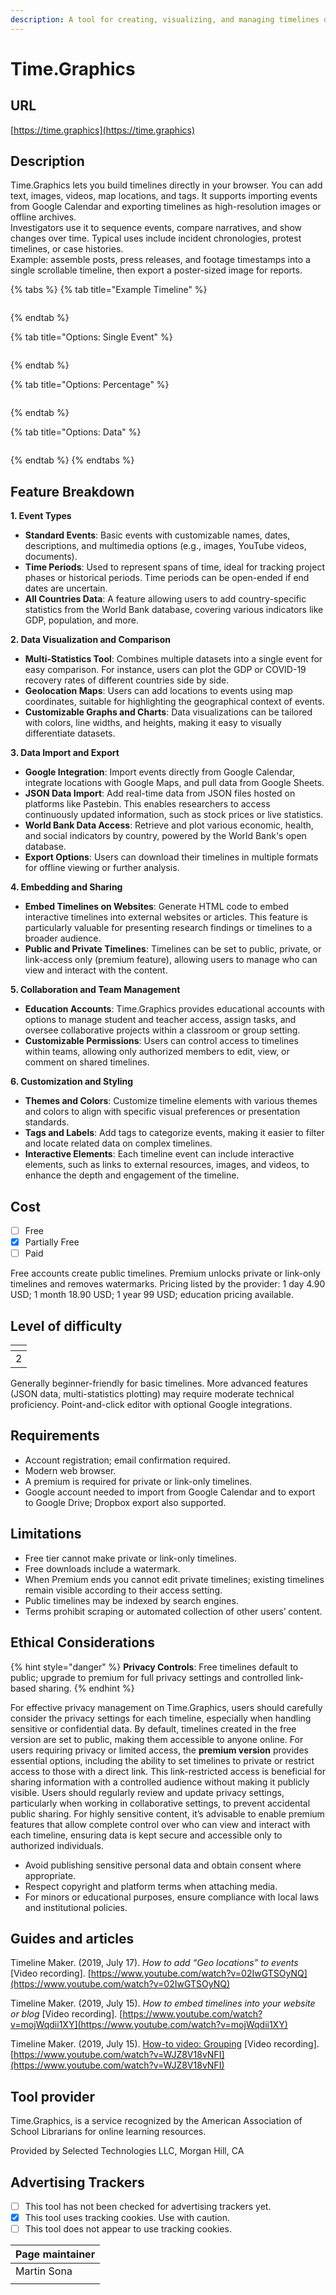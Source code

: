 ```yaml
---
description: A tool for creating, visualizing, and managing timelines online.
---
```


# Time.Graphics

## URL

[https://time.graphics](https://time.graphics)

## Description

Time.Graphics lets you build timelines directly in your browser. You can add text, images, videos, map locations, and tags. It supports importing events from Google Calendar and exporting timelines as high-resolution images or offline archives.\
Investigators use it to sequence events, compare narratives, and show changes over time. Typical uses include incident chronologies, protest timelines, or case histories.\
Example: assemble posts, press releases, and footage timestamps into a single scrollable timeline, then export a poster-sized image for reports.

{% tabs %}
{% tab title="Example Timeline" %}
<figure><img src=".gitbook/assets/image (1).png" alt=""><figcaption></figcaption></figure>
{% endtab %}

{% tab title="Options: Single Event" %}
<figure><img src=".gitbook/assets/image (2).png" alt=""><figcaption></figcaption></figure>
{% endtab %}

{% tab title="Options: Percentage" %}
<figure><img src=".gitbook/assets/image (3).png" alt=""><figcaption></figcaption></figure>
{% endtab %}

{% tab title="Options: Data" %}
<figure><img src=".gitbook/assets/image (4).png" alt=""><figcaption></figcaption></figure>
{% endtab %}
{% endtabs %}

## Feature Breakdown

**1. Event Types**

* **Standard Events**: Basic events with customizable names, dates, descriptions, and multimedia options (e.g., images, YouTube videos, documents).
* **Time Periods**: Used to represent spans of time, ideal for tracking project phases or historical periods. Time periods can be open-ended if end dates are uncertain.
* **All Countries Data**: A feature allowing users to add country-specific statistics from the World Bank database, covering various indicators like GDP, population, and more.

**2. Data Visualization and Comparison**

* **Multi-Statistics Tool**: Combines multiple datasets into a single event for easy comparison. For instance, users can plot the GDP or COVID-19 recovery rates of different countries side by side.
* **Geolocation Maps**: Users can add locations to events using map coordinates, suitable for highlighting the geographical context of events.
* **Customizable Graphs and Charts**: Data visualizations can be tailored with colors, line widths, and heights, making it easy to visually differentiate datasets.

**3. Data Import and Export**

* **Google Integration**: Import events directly from Google Calendar, integrate locations with Google Maps, and pull data from Google Sheets.
* **JSON Data Import**: Add real-time data from JSON files hosted on platforms like Pastebin. This enables researchers to access continuously updated information, such as stock prices or live statistics.
* **World Bank Data Access**: Retrieve and plot various economic, health, and social indicators by country, powered by the World Bank's open database.
* **Export Options**: Users can download their timelines in multiple formats for offline viewing or further analysis.

**4. Embedding and Sharing**

* **Embed Timelines on Websites**: Generate HTML code to embed interactive timelines into external websites or articles. This feature is particularly valuable for presenting research findings or timelines to a broader audience.
* **Public and Private Timelines**: Timelines can be set to public, private, or link-access only (premium feature), allowing users to manage who can view and interact with the content.

**5. Collaboration and Team Management**

* **Education Accounts**: Time.Graphics provides educational accounts with options to manage student and teacher access, assign tasks, and oversee collaborative projects within a classroom or group setting.
* **Customizable Permissions**: Users can control access to timelines within teams, allowing only authorized members to edit, view, or comment on shared timelines.

**6. Customization and Styling**

* **Themes and Colors**: Customize timeline elements with various themes and colors to align with specific visual preferences or presentation standards.
* **Tags and Labels**: Add tags to categorize events, making it easier to filter and locate related data on complex timelines.
* **Interactive Elements**: Each timeline event can include interactive elements, such as links to external resources, images, and videos, to enhance the depth and engagement of the timeline.

## Cost

* [ ] Free
* [x] Partially Free
* [ ] Paid

&#x20;Free accounts create public timelines. Premium unlocks private or link-only timelines and removes watermarks. Pricing listed by the provider: 1 day 4.90 USD; 1 month 18.90 USD; 1 year 99 USD; education pricing available.

## Level of difficulty

<table><thead><tr><th data-type="rating" data-max="5"></th></tr></thead><tbody><tr><td>2</td></tr></tbody></table>

Generally beginner-friendly for basic timelines. More advanced features (JSON data, multi-statistics plotting) may require moderate technical proficiency. Point-and-click editor with optional Google integrations.

## Requirements

* Account registration; email confirmation required.
* Modern web browser.
* A premium is required for private or link-only timelines.
* Google account needed to import from Google Calendar and to export to Google Drive; Dropbox export also supported.

## Limitations

* Free tier cannot make private or link-only timelines.
* Free downloads include a watermark.
* When Premium ends you cannot edit private timelines; existing timelines remain visible according to their access setting.
* Public timelines may be indexed by search engines.
* Terms prohibit scraping or automated collection of other users’ content.

## Ethical Considerations

{% hint style="danger" %}
**Privacy Controls**: Free timelines default to public; upgrade to premium for full privacy settings and controlled link-based sharing.
{% endhint %}

For effective privacy management on Time.Graphics, users should carefully consider the privacy settings for each timeline, especially when handling sensitive or confidential data. By default, timelines created in the free version are set to public, making them accessible to anyone online. For users requiring privacy or limited access, the **premium version** provides essential options, including the ability to set timelines to private or restrict access to those with a direct link. This link-restricted access is beneficial for sharing information with a controlled audience without making it publicly visible. Users should regularly review and update privacy settings, particularly when working in collaborative settings, to prevent accidental public sharing. For highly sensitive content, it’s advisable to enable premium features that allow complete control over who can view and interact with each timeline, ensuring data is kept secure and accessible only to authorized individuals.

* Avoid publishing sensitive personal data and obtain consent where appropriate.
* Respect copyright and platform terms when attaching media.
* For minors or educational purposes, ensure compliance with local laws and institutional policies.

## Guides and articles

Timeline Maker. (2019, July 17). _How to add “Geo locations” to events_ \[Video recording]. [https://www.youtube.com/watch?v=02IwGTSOyNQ](https://www.youtube.com/watch?v=02IwGTSOyNQ)

Timeline Maker. (2019, July 15). _How to embed timelines into your website or blog_ \[Video recording]. [https://www.youtube.com/watch?v=mojWqdii1XY](https://www.youtube.com/watch?v=mojWqdii1XY)

Timeline Maker. (2019, July 15). [How-to video: Grouping](https://www.youtube.com/watch?v=WJZ8V18vNFI\&utm_source=chatgpt.com) \[Video recording]. \
[https://www.youtube.com/watch?v=WJZ8V18vNFI](https://www.youtube.com/watch?v=WJZ8V18vNFI)

## Tool provider

Time.Graphics, is a service recognized by the American Association of School Librarians for online learning resources.&#x20;

Provided by Selected Technologies LLC, Morgan Hill, CA&#x20;

## Advertising Trackers

* [ ] This tool has not been checked for advertising trackers yet.
* [x] This tool uses tracking cookies. Use with caution.
* [ ] This tool does not appear to use tracking cookies.

| Page maintainer |
| --------------- |
| Martin Sona     |
|                 |

